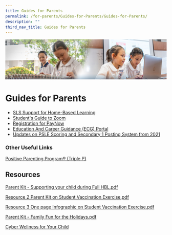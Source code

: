 ```yaml
---
title: Guides for Parents
permalink: /for-parents/Guides-for-Parents/Guides-for-Parents/
description: ""
third_nav_title: Guides for Parents
---
```

![](/images/ForParents.jpg)

Guides for Parents
==================

*   [SLS Support for Home-Based Learning](/for-parents/Guides-for-Parents/SLS-Support-for-Home-Based-Learning/)
*   [Student's Guide to Zoom](/for-parents/Guides-for-Parents/Students-Guide-to-Zoom/)
*   [Registration for PayNow](/for-parents/Guides-for-Parents/Registration-for-PayNow/)
*   [Education And Career Guidance (ECG) Portal](/for-parents/Guides-for-Parents/Education-And-Career-Guidance-ECG-Portal/)
*   [Updates on PSLE Scoring and Secondary 1 Posting System from 2021](/for-parents/Guides-for-Parents/Updates-on-PSLE-Scoring-and-Secondary-1-Posting-System-from-2021/)


### **Other Useful Links**
[Positive Parenting Program® (Triple P)](/for-parents/Guides-for-Parents/Positive-Parenting-Program-Triple-P/)


Resources
---------

[Parent Kit - Supporting your child during Full HBL.pdf](/files/Parent%20Kit%20-%20Supporting%20your%20child%20during%20Full%20HBL.pdf)

[Resource 2 Parent Kit on Student Vaccination Exercise.pdf](/files/Resource%202%20Parent%20Kit%20on%20Student%20Vaccination%20Exercise.pdf)

[Resource 3 One page Infographic on Student Vaccination Exercise.pdf](/files/Resource%203%20One%20page%20Infographic%20on%20Student%20Vaccination%20Exercise.pdf)

[Parent Kit - Family Fun for the Holidays.pdf](/files/Parent%20Kit%20-%20Family%20Fun%20for%20the%20Holidays.pdf)

[Cyber Wellness for Your Child](/files/cyber-wellness-for-your-child.pdf)